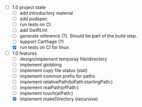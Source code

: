 - [ ] 1.0 project state
    - [ ] add introductory material
    - [ ] add podspec
    - [ ] run tests on CI
    - [ ] add SwiftLint
    - [ ] generate reference (?). Should be part of the build step.
    - [ ] support Carthage (?)
    - [x] run tests on CI for linux
- [ ] 1.0 features
    - [ ] design/implement temporay file/directory
    - [ ] implement globbing
    - [ ] implement copy file status (stat)
    - [ ] implement common prefix for paths
    - [ ] implement relativePath(toPath:startingPath:)
    - [ ] implement realPath(ofPath:)
    - [ ] implement touch(atPath:)
    - [x] implement makeDirectory (recursive)
